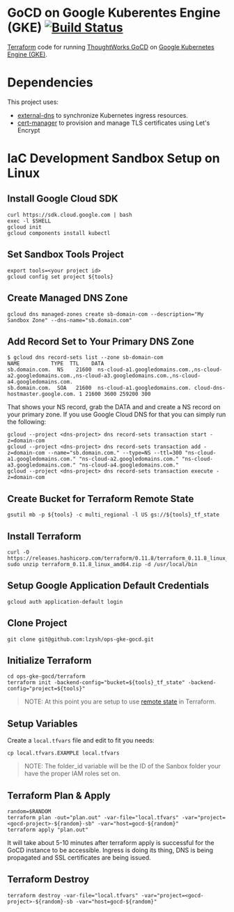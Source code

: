 # GoCD on Google Kuberentes Engine (GKE) [![Build Status](https://travis-ci.org/lzysh/ops-gke-gocd.svg?branch=master)](https://travis-ci.org/lzysh/ops-gke-gocd)
[Terraform](https://www.terraform.io) code for running [ThoughtWorks GoCD](https://www.gocd.org/) on [Google Kubernetes Engine (GKE)](https://cloud.google.com/kubernetes-engine).
# Dependencies
This project uses:
* [external-dns](https://github.com/kubernetes-incubator/external-dns) to synchronize Kubernetes ingress resources.
* [cert-manager](https://github.com/jetstack/cert-manager) to provision and manage TLS certificates using Let's Encrypt
# IaC Development Sandbox Setup on Linux
## Install Google Cloud SDK
```none
curl https://sdk.cloud.google.com | bash
exec -l $SHELL
gcloud init
gcloud components install kubectl
```
## Set Sandbox Tools Project
```none
export tools=<your project id>
gcloud config set project ${tools}
```
## Create Managed DNS Zone
```none
gcloud dns managed-zones create sb-domain-com --description="My Sandbox Zone" --dns-name="sb.domain.com"
```
## Add Record Set to Your Primary DNS Zone
```none
$ gcloud dns record-sets list --zone sb-domain-com
NAME          TYPE  TTL    DATA
sb.domain.com.  NS    21600  ns-cloud-a1.googledomains.com.,ns-cloud-a2.googledomains.com.,ns-cloud-a3.googledomains.com.,ns-cloud-a4.googledomains.com.
sb.domain.com.  SOA   21600  ns-cloud-a1.googledomains.com. cloud-dns-hostmaster.google.com. 1 21600 3600 259200 300
```
That shows your NS record, grab the DATA and and create a NS record on your primary zone. If you use Google Cloud DNS for that you can simply run the following: 
```none
gcloud --project <dns-project> dns record-sets transaction start -z=domain-com
gcloud --project <dns-project> dns record-sets transaction add -z=domain-com --name="sb.domain.com." --type=NS --ttl=300 "ns-cloud-a1.googledomains.com." "ns-cloud-a2.googledomains.com." "ns-cloud-a3.googledomains.com." "ns-cloud-a4.googledomains.com."
gcloud --project <dns-project> dns record-sets transaction execute -z=domain-com
```
## Create Bucket for Terraform Remote State
```none
gsutil mb -p ${tools} -c multi_regional -l US gs://${tools}_tf_state
```
## Install Terraform
```none
curl -O https://releases.hashicorp.com/terraform/0.11.8/terraform_0.11.8_linux_amd64.zip
sudo unzip terraform_0.11.8_linux_amd64.zip -d /usr/local/bin
```
## Setup Google Application Default Credentials
```none
gcloud auth application-default login
```
## Clone Project
```none
git clone git@github.com:lzysh/ops-gke-gocd.git
```
## Initialize Terraform
```none
cd ops-gke-gocd/terraform
terraform init -backend-config="bucket=${tools}_tf_state" -backend-config="project=${tools}"
```
> NOTE: At this point you are setup to use [remote state](https://www.terraform.io/docs/state/remote.html) in Terraform. 
## Setup Variables
Create a `local.tfvars` file and edit to fit you needs:
```none
cp local.tfvars.EXAMPLE local.tfvars
```
>NOTE: The folder_id variable will be the ID of the Sanbox folder your have the proper IAM roles set on.
## Terraform Plan & Apply
```none
random=$RANDOM
terraform plan -out="plan.out" -var-file="local.tfvars" -var="project=<gocd-project>-${random}-sb" -var="host=gocd-${random}"
terraform apply "plan.out"
```
It will take about 5-10 minutes after terraform apply is successful for the GoCD instance to be accessible. Ingress is doing its thing, DNS is being propagated and SSL certificates are being issued.

## Terraform Destroy
```none
terraform destroy -var-file="local.tfvars" -var="project=<gocd-project>-${random}-sb -var="host=gocd-${random}"
```
